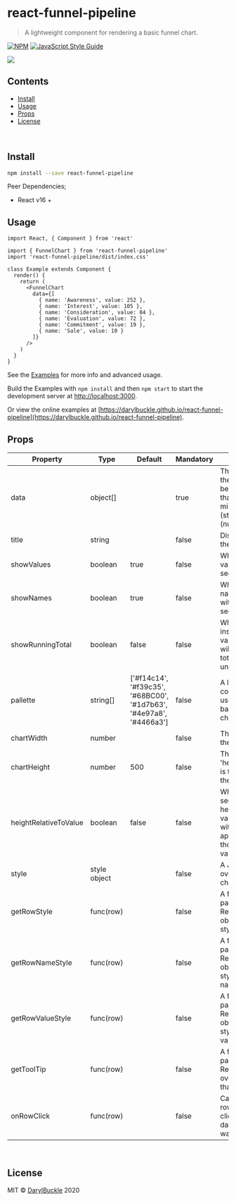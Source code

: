 # react-funnel-pipeline

> A lightweight component for rendering a basic funnel chart.

[![NPM](https://img.shields.io/npm/v/react-funnel-pipeline.svg)](https://www.npmjs.com/package/react-funnel-pipeline) [![JavaScript Style Guide](https://img.shields.io/badge/code_style-standard-brightgreen.svg)](https://standardjs.com)


<img lt="react-funnel-pipeline" src="https://user-images.githubusercontent.com/15156674/91746751-faa55000-ebb4-11ea-9f12-a52bb62234d6.png">

## Contents

* [Install](#install)
* [Usage](#usage)
* [Props](#props)
* [License](#license)

<br/>


## Install

```bash
npm install --save react-funnel-pipeline
```

Peer Dependencies;
* React v16 +

## Usage

```tsx
import React, { Component } from 'react'

import { FunnelChart } from 'react-funnel-pipeline'
import 'react-funnel-pipeline/dist/index.css'

class Example extends Component {
  render() {
    return (
      <FunnelChart 
        data={[
          { name: 'Awareness', value: 252 },
          { name: 'Interest', value: 105 },
          { name: 'Consideration', value: 84 },
          { name: 'Evaluation', value: 72 },
          { name: 'Commitment', value: 19 },
          { name: 'Sale', value: 10 }
        ]}
      />
    )
  }
}
```

See the [Examples](./example) for more info and advanced usage.

Build the Examples with `npm install` and then `npm start` to start the development server at [http://localhost:3000](http://localhost:3000).

Or view the online examples at [https://darylbuckle.github.io/react-funnel-pipeline](https://darylbuckle.github.io/react-funnel-pipeline).


## Props

| Property | Type | Default | Mandatory | Description |
| -------- |------| --------| ----------| ------------|
|    data | object[]  |  | true | The data to display in the Funnel Chart. Must be an array of objects that contain a minimum of 'name' (string) and 'value' (number). |
|    title | string  |  | false | Displays a title above the funnel chart. |
|    showValues | boolean  | true | false | Whether to show the value within the chart segment. |
|    showNames | boolean  | true | false | Whether to show the name of the segment within the chart segment. |
|    showRunningTotal | boolean  | false | false | When this is true instead of showing the value in the segment it will show the running total of all values underneath it. |
|    pallette | string[]  | ['#f14c14', '#f39c35', '#68BC00', '#1d7b63', '#4e97a8', '#4466a3'] | false | A list of hexadecimal colours as strings to use for the background colour of chart segments. |
|    chartWidth | number  |  | false | The maximum width of the chart. |
|    chartHeight | number  | 500 | false | This is only used when 'heightRelativeToValue' is true. The height of the chart. |
|    heightRelativeToValue | boolean  | false | false | When true each segment will have it's height relative to the value. IE segments with higher values will appear larger than those with smaller values. |
|    style | style object  | | false | A JSX style object to override styles for the chart. |
|    getRowStyle | func(row)  |  | false | A function which parses row data. Return a JSX style object to override styles for that row. |
|    getRowNameStyle | func(row)  |  | false | A function which parses row data. Return a JSX style object to override styles for that rows name. |
|    getRowValueStyle | func(row)  |  | false | A function which parses row data. Return a JSX style object to override styles for that rows value. |
|    getToolTip | func(row)  |  | false | A function which parses row data. Return a string to override the tooltip for that row. |
|    onRowClick | func(row)  |  | false | Called when a row/segment is clicked. Parses the data of the row which was clicked on. |


<br/>


## License

MIT © [DarylBuckle](https://github.com/DarylBuckle) 2020

